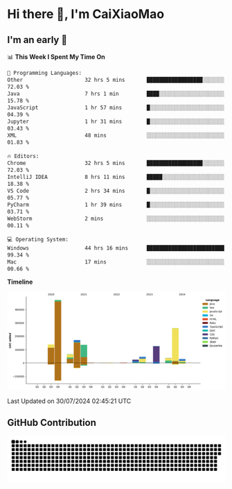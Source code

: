 # Hi there 👋, I'm CaiXiaoMao

## I'm an early 🐤
<!--START_SECTION:waka-->
📊 **This Week I Spent My Time On** 

```text
💬 Programming Languages: 
Other                    32 hrs 5 mins       ██████████████████░░░░░░░   72.03 % 
Java                     7 hrs 1 min         ████░░░░░░░░░░░░░░░░░░░░░   15.78 % 
JavaScript               1 hr 57 mins        █░░░░░░░░░░░░░░░░░░░░░░░░   04.39 % 
Jupyter                  1 hr 31 mins        █░░░░░░░░░░░░░░░░░░░░░░░░   03.43 % 
XML                      48 mins             ░░░░░░░░░░░░░░░░░░░░░░░░░   01.83 % 

🔥 Editors: 
Chrome                   32 hrs 5 mins       ██████████████████░░░░░░░   72.03 % 
IntelliJ IDEA            8 hrs 11 mins       █████░░░░░░░░░░░░░░░░░░░░   18.38 % 
VS Code                  2 hrs 34 mins       █░░░░░░░░░░░░░░░░░░░░░░░░   05.77 % 
PyCharm                  1 hr 39 mins        █░░░░░░░░░░░░░░░░░░░░░░░░   03.71 % 
WebStorm                 2 mins              ░░░░░░░░░░░░░░░░░░░░░░░░░   00.11 % 

💻 Operating System: 
Windows                  44 hrs 16 mins      █████████████████████████   99.34 % 
Mac                      17 mins             ░░░░░░░░░░░░░░░░░░░░░░░░░   00.66 % 
```

**Timeline**

![Lines of Code chart](https://raw.githubusercontent.com/caixiaomao/caixiaomao/main/assets/bar_graph.png)


 Last Updated on 30/07/2024 02:45:21 UTC
<!--END_SECTION:waka-->

## GitHub Contribution
<picture>
  <source media="(prefers-color-scheme: dark)" srcset="/dist/snake/github-contribution-grid-snake-dark.svg" />
  <source media="(prefers-color-scheme: light)" srcset="/dist/snake/github-contribution-grid-snake.svg" />
  <img alt="github contribution grid snake animation" src="/dist/snake/github-contribution-grid-snake.svg" />
</picture>
